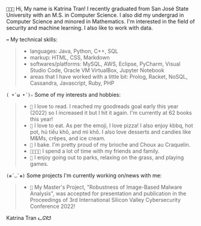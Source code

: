 ``👩🏻‍💻`` Hi, My name is Katrina Tran! I recently graduated from San José State University with an M.S. in Computer Science. I also did my undergrad in Computer Science and minored in Mathematics. I'm interested in the field of security and machine learning. I also like to work with data.

``⌨️`` My technical skills: 
> - languages: Java, Python, C++, SQL
> - markup: HTML, CSS, Markdown
> - softwares/platforms: MySQL, AWS, Eclipse, PyCharm, Visual Studio Code, Oracle VM VirtualBox, Jupyter Notebook
> - areas that I have worked with a little bit: Prolog, Racket, NoSQL, Cassandra, Javascript, Ruby, PHP

``( •̀ ω •́ )✧`` Some of my interests and hobbies:
> - ``📖`` I love to read. I reached my goodreads goal early this year (2022) so I increased it but I hit it again. I'm currently at 62 books this year!
> - ``🍕`` I love to eat. As per the emoji, I love pizza! I also enjoy kbbq, hot pot, hủ tiếu khô, and mì khô. I also love desserts and candies like M&Ms, crêpes, and ice cream.
> - ``🥐`` I bake. I'm pretty proud of my brioche and Choux au Craquelin.
> - ``👨‍👩‍👧‍👧`` I spend a lot of time with my friends and family.
> - ``🌲`` I enjoy going out to parks, relaxing on the grass, and playing games.

``(❁´◡`❁)`` Some projects I'm currently working on/news with me:
> - ``🔐`` My Master's Project, "Robustness of Image-Based Malware Analysis", was accepted for presentation and publication in the Proceedings of 3rd International Silicon Valley Cybersecurity Conference 2022!

Katrina Tran
ᓚᘏᗢ

<!---
katrinatran/katrinatran is a ✨ special ✨ repository because its `README.md` (this file) appears on your GitHub profile.
You can click the Preview link to take a look at your changes.
--->
